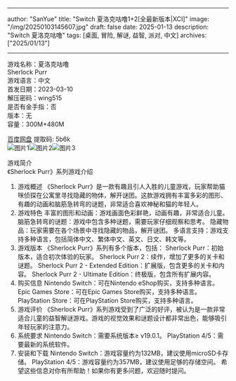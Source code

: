 
---
author: "SanYue"
title: "Switch 夏洛克咕噜1+2[全最新版本|XCI]"
image: "/img/20250103145607.jpg"
draft: false
date: 2025-01-13
description: "Switch 夏洛克咕噜"
tags: [桌面, 冒险, 解谜, 益智, 派对, 中文]
archives: ["2025/01/13"]

---

游戏名称：夏洛克咕噜   
Sherlock Purr    
游戏语言：中文  
首发日期：2023-03-10  
解压密码：wing515  
是否有金手指：否  
版本：无   
容量：300M+480M

[百度网盘](https://pan.baidu.com/s/13b0Ol3ABIo8gxjDhnH2nag) 提取码: 5b6k  
![图片1](/img/d7b14e.jpg)![图片2](/img/492693.jpg)![图片3](/img/5f431f.jpg)  

游戏简介  
《Sherlock Purr》系列游戏介绍
1. 游戏概述
《Sherlock Purr》是一款有趣且引人入胜的儿童游戏，玩家帮助猫咪侦探在公寓里寻找隐藏的物体，解开谜团。这款游戏拥有丰富多彩的图形、有趣的动画和脑筋急转弯的谜题，非常适合喜欢神秘和猫的年轻人。
2. 游戏特色
丰富的图形和动画：游戏画面色彩鲜艳，动画有趣，非常适合儿童。
脑筋急转弯的谜题：游戏中包含多种谜题，需要玩家仔细观察和思考。
隐藏物品：玩家需要在各个场景中寻找隐藏的物品，解开谜团。
多语言支持：游戏支持多种语言，包括简体中文、繁体中文、英文、日文、韩文等。
3. 游戏版本
《Sherlock Purr》系列有多个版本，包括：
Sherlock Purr：初始版本，适合初次体验的玩家。
Sherlock Purr 2：续作，增加了更多的关卡和谜题。
Sherlock Purr 2 - Extended Edition：扩展版，包含更多的关卡和内容。
Sherlock Purr 2 - Ultimate Edition：终极版，包含所有扩展内容。
4. 购买信息
Nintendo Switch：可在Nintendo eShop购买，支持多种语言。
Epic Games Store：可在Epic Games Store购买，支持多种语言。
PlayStation Store：可在PlayStation Store购买，支持多种语言。
5. 游戏评价
《Sherlock Purr》系列游戏受到了广泛的好评，被认为是一款非常适合儿童的益智解谜游戏。游戏的视觉效果和谜题设计都非常出色，能够吸引年轻玩家的注意力。
6. 系统要求
Nintendo Switch：需要系统版本≥ v19.0.1。
PlayStation 4/5：需要最新的系统软件。
7. 安装和下载
Nintendo Switch：游戏容量约为132MB，建议使用microSD卡存储。
PlayStation 4/5：游戏容量约为357MB，建议使用足够的存储空间。
希望这些信息对你有所帮助！如果你有更多问题，欢迎随时提问。
